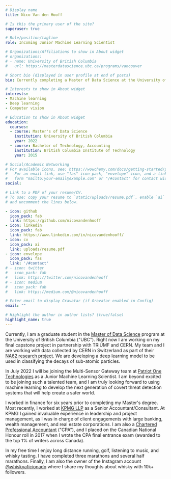 ```yaml
---
# Display name
title: Nico Van den Hooff

# Is this the primary user of the site?
superuser: true

# Role/position/tagline
role: Incoming Junior Machine Learning Scientist

# Organizations/Affiliations to show in About widget
# organizations:
# - name: University of British Columbia
#   url: https://masterdatascience.ubc.ca/programs/vancouver

# Short bio (displayed in user profile at end of posts)
bio: Currently completing a Master of Data Science at the University of British Columbia

# Interests to show in About widget
interests:
- Machine learning
- Deep learning
- Computer vision

# Education to show in About widget
education:
  courses:
  - course: Master's of Data Science
    institution: University of British Columbia
    year: 2022
  - course: Bachelor of Technology, Accounting
    institution: British Columbia Institute of Technology
    year: 2015

# Social/Academic Networking
# For available icons, see: https://wowchemy.com/docs/getting-started/page-builder/#icons
#   For an email link, use "fas" icon pack, "envelope" icon, and a link in the
#   form "mailto:your-email@example.com" or "/#contact" for contact widget.
social:

# Link to a PDF of your resume/CV.
# To use: copy your resume to `static/uploads/resume.pdf`, enable `ai` icons in `params.toml`, 
# and uncomment the lines below.

- icon: github
  icon_pack: fab
  link: https://github.com/nicovandenhooff
- icon: linkedin
  icon_pack: fab
  link: https://www.linkedin.com/in/nicovandenhooff/
- icon: cv
  icon_pack: ai
  link: uploads/resume.pdf
- icon: envelope
  icon_pack: fas
  link: '/#contact'
# - icon: twitter
#   icon_pack: fab
#   link: https://twitter.com/nicovandenhooff
# - icon: medium
#   icon_pack: fab
#   link: https://medium.com/@nicovandenhooff

# Enter email to display Gravatar (if Gravatar enabled in Config)
email: ""

# Highlight the author in author lists? (true/false)
highlight_name: true
---
```


Currently, I am a graduate student in the [Master of Data Science](https://masterdatascience.ubc.ca/) program at the University of British Columbia ("UBC"). Right now I am working on my final capstone project in partnership with TRIUMF and CERN.  My team and I are working with data collected by CERN in Switzerland as part of their [NA62 research project](https://home.cern/science/experiments/na62).  We are developing a deep learning model to be used in classifying the decays of sub-atomic particles.

In July 2022 I will be joining the Multi-Sensor Gateway team at [Patriot One Technologies](https://patriot1tech.com/) as a Junior Machine Learning Scientist.  I am beyond excited to be joining such a talented team, and I am truly looking forward to using machine learning to develop the next generation of covert threat detection systems that will help create a safer world.

I worked in finance for six years prior to completing my Master's degree.  Most recently, I worked at [KPMG LLP](https://home.kpmg/ca/en/home.html) as a Senior Accountant/Consultant.  At KPMG I gained invaluable experience in leadership and project management, as I was in charge of client engagements with large banking, wealth management, and real estate corporations. I am also a [Chartered Professional Accountant](https://www.cpacanada.ca/) ("CPA"), and I placed on the Canadian National Honour roll in 2017 when I wrote the CPA final entrance exam (awarded to the top 1% of writers across Canada).

In my free time I enjoy long distance running, golf, listening to music, and whisky tasting.  I have completed three marathons and several half marathons.  Finally, I am also the owner of the Instagram account [@whiskyaficionado](https://www.instagram.com/whiskyaficionado/?hl=en) where I share my thoughts about whisky with 10k+ followers.
